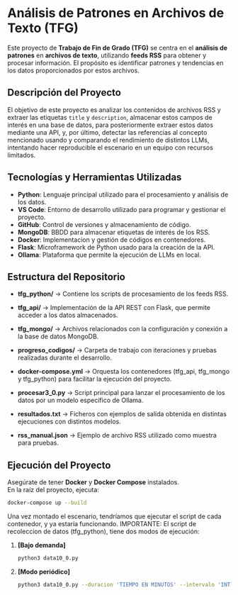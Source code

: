 # Análisis de Patrones en Archivos de Texto (TFG)

Este proyecto de **Trabajo de Fin de Grado (TFG)** se centra en el **análisis de patrones** en **archivos de texto**, utilizando **feeds RSS** para obtener y procesar información. El propósito es identificar patrones y tendencias en los datos proporcionados por estos archivos.

## Descripción del Proyecto

El objetivo de este proyecto es analizar los contenidos de archivos RSS y extraer las etiquetas `title` y `description`, almacenar estos campos de interés en una base de datos, para posteriormente extraer estos datos mediante una API, y, por último, detectar las referencias al concepto mencionado usando y comparando el rendimiento de distintos LLMs, intentando hacer reproducible el escenario en un equipo con recursos limitados.

## Tecnologías y Herramientas Utilizadas

- **Python**: Lenguaje principal utilizado para el procesamiento y análisis de los datos.
- **VS Code**: Entorno de desarrollo utilizado para programar y gestionar el proyecto.
- **GitHub**: Control de versiones y almacenamiento de código.
- **MongoDB**: BBDD para almacenar etiquetas de interés de los RSS.
- **Docker**: Implementacion y gestión de códigos en contenedores.
- **Flask**: Microframework de Python usado para la creación de la API.
- **Ollama**: Plataforma que permite la ejecución de LLMs en local.

## Estructura del Repositorio

- **tfg_python/** → Contiene los scripts de procesamiento de los feeds RSS.  
- **tfg_api/** → Implementación de la API REST con Flask, que permite acceder a los datos almacenados.  
- **tfg_mongo/** → Archivos relacionados con la configuración y conexión a la base de datos MongoDB.  
- **progreso_codigos/** → Carpeta de trabajo con iteraciones y pruebas realizadas durante el desarrollo.  

- **docker-compose.yml** → Orquesta los contenedores (tfg_api, tfg_mongo y tfg_python) para facilitar la ejecución del proyecto.  
- **procesar3_0.py** → Script principal para lanzar el procesamiento de los datos por un modelo específico de Ollama.  
- **resultados.txt** → Ficheros con ejemplos de salida obtenida en distintas ejecuciones con distintos modelos.  
- **rss_manual.json** → Ejemplo de archivo RSS utilizado como muestra para pruebas.

## Ejecución del Proyecto

Asegúrate de tener **Docker** y **Docker Compose** instalados.  
En la raíz del proyecto, ejecuta:

```bash
docker-compose up --build
```
Una vez montado el escenario, tendríamos que ejecutar el script de cada contenedor, y ya estaría funcionando.
IMPORTANTE: El script de recoleccion de datos (tfg_python), tiene dos modos de ejecución:

1. **[Bajo demanda]**  
   ```bash
   python3 data10_0.py
   ```

2. **[Modo periódico]**  
   ```bash
   python3 data10_0.py --duracion 'TIEMPO EN MINUTOS' --intervalo 'INTERVALO EN MINUTOS'
   ```